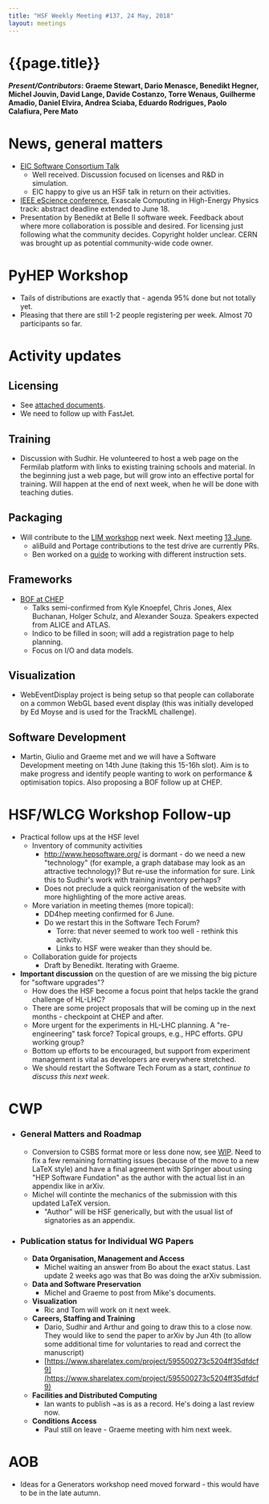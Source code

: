 ```yaml
---
title: "HSF Weekly Meeting #137, 24 May, 2018"
layout: meetings
---
```


# {{page.title}}

#### *Present/Contributors*: Graeme Stewart, Dario Menasce, Benedikt Hegner, Michel Jouvin, David Lange, Davide Costanzo, Torre Wenaus, Guilherme Amadio, Daniel Elvira, Andrea Sciaba, Eduardo Rodrigues, Paolo Calafiura, Pere Mato

News, general matters
=====================
-   [EIC Software Consortium
    Talk](https://www.jlab.org/indico/event/264/other-view?view=standard)
    -   Well received. Discussion focused on licenses and R&D in
        simulation.
    -   EIC happy to give us an HSF talk in return on their activities.
-   [IEEE eScience
    conference](https://www.escience2018.com/), Exascale
    Computing in High-Energy Physics track: abstract deadline extended
    to June 18.
-   Presentation by Benedikt at Belle II software week. Feedback about
    where more collaboration is possible and desired. For licensing
    just following what the community decides. Copyright holder unclear. 
    CERN was brought up as potential community-wide code owner.

PyHEP Workshop
==============
-   Tails of distributions are exactly that - agenda 95% done but not
    totally yet.
-   Pleasing that there are still 1-2 people registering per week.
    Almost 70 participants so far.

Activity updates
================

Licensing
---------
-   See [attached documents](https://indico.cern.ch/event/722019/).
-   We need to follow up with FastJet.

Training
--------
-   Discussion with Sudhir. He volunteered to host a web page on the
    Fermilab platform with links to existing training schools and
    material. In the beginning just a web page, but will grow into an
    effective portal for training. Will happen at the end of next
    week, when he will be done with teaching duties.

Packaging
---------
-   Will contribute to the [LIM
    workshop](https://indico.cern.ch/event/720948/) next
    week. Next meeting [13
    June](https://indico.cern.ch/event/730538/).
    -   aliBuild and Portage contributions to the test drive are
        currently PRs.
    -   Ben worked on a
        [guide](https://github.com/HSF/packaging/tree/master/istools)
        to working with different instruction sets.

Frameworks
----------
-   [BOF at CHEP](https://indico.cern.ch/event/727646/)
    -   Talks semi-confirmed from Kyle Knoepfel, Chris Jones, Alex
        Buchanan, Holger Schulz, and Alexander Souza. Speakers
        expected from ALICE and ATLAS.
    -   Indico to be filled in soon; will add a registration page to
        help planning.
    -   Focus on I/O and data models.

Visualization
-------------
-   WebEventDisplay project is being setup so that people can
    collaborate on a common WebGL based event display (this was
    initially developed by Ed Moyse and is used for the TrackML
    challenge).

Software Development
--------------------
-   Martin, Giulio and Graeme met and we will have a Software
    Development meeting on 14th June (taking this 15-16h slot). Aim is
    to make progress and identify people wanting to work on
    performance & optimisation topics. Also proposing a BOF follow up
    at CHEP.

HSF/WLCG Workshop Follow-up
===========================
-   Practical follow ups at the HSF level
    -   Inventory of community activities
        -   http://www.hepsoftware.org/
            is dormant - do we need a new "technology" (for example, a
            graph database may look as an attractive technology)? But
            re-use the information for sure. Link this to Sudhir's
            work with training inventory perhaps?
        - Does not preclude a quick reorganisation of the website with
          more highlighting of the more active areas.
    -   More variation in meeting themes (more topical):
        -   DD4hep meeting confirmed for 6 June.
        -   Do we restart this in the Software Tech Forum?
            -   Torre: that never seemed to work too well - rethink this
                activity.
            -   Links to HSF were weaker than they should be.
    -   Collaboration guide for projects
        -   Draft by Benedikt. Iterating with Graeme.
-   **Important discussion** on the question of are we missing the 
        big picture for "software upgrades"?
    -   How does the HSF become a focus point that helps tackle the
        grand challenge of HL-LHC?
    -   There are some project proposals that will be coming up in the
        next months - checkpoint at CHEP and after.
    -   More urgent for the experiments in HL-LHC planning. A
        "re-engineering" task force? Topical groups, e.g., HPC
        efforts. GPU working group?
    -   Bottom up efforts to be encouraged, but support from
        experiment management is vital as developers are everywhere
        stretched.
    -   We should restart the Software Tech Forum as a start, 
        *continue to discuss this next week*.

CWP
===
-   ### General Matters and Roadmap
    -   Conversion to CSBS format more or less done now, see
        [WIP](https://github.com/HSF/documents/pull/83).
        Need to fix a few remaining formatting issues (because of the
        move to a new LaTeX style) and have a final agreement with
        Springer about using "HEP Software Fundation" as the author
        with the actual list in an appendix like in arXiv.
    -   Michel will continte the mechanics of the submission with this
        updated LaTeX version.
        - "Author" will be HSF generically, but with the usual
          list of signatories as an appendix.
-   ### Publication status for Individual WG Papers
    -   **Data Organisation, Management and Access**
        -   Michel waiting an answer from Bo about the exact status.
            Last update 2 weeks ago was that Bo was doing the arXiv
            submission.
    -   **Data and Software Preservation**
        -   Michel and Graeme to post from Mike's documents.
    -   **Visualization**
        -   Ric and Tom will work on it next week.
    -   **Careers, Staffing and Training**
        -   Dario, Sudhir and Arthur and going to draw this to a close
            now. They would like to send the paper to arXiv by Jun 4th
            (to allow some additional time for voluntaries to read and
            correct the manuscript)
        -   [https://www.sharelatex.com/project/595500273c5204ff35dfdcf9](https://www.sharelatex.com/project/595500273c5204ff35dfdcf9)
    -   **Facilities and Distributed Computing**
        -   Ian wants to publish \~as is as a record. He's doing a last
            review now.
    -   **Conditions Access**
        -   Paul still on leave - Graeme meeting with him next week.

AOB
===
-   Ideas for a Generators workshop need moved forward - this would have
    to be in the late autumn.
